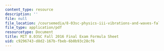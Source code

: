 ```yaml
---
content_type: resource
description: ''
file: null
file_location: /coursemedia/8-03sc-physics-iii-vibrations-and-waves-fall-2016/c9296743d8d2167bfbeb6b0b93c28cf6_MIT8_03SCF16_FinalExam_Formula.pdf
file_type: application/pdf
resourcetype: Document
title: MIT 8.03SC Fall 2016 Final Exam Formula Sheet
uid: c9296743-d8d2-167b-fbeb-6b0b93c28cf6
---
```

